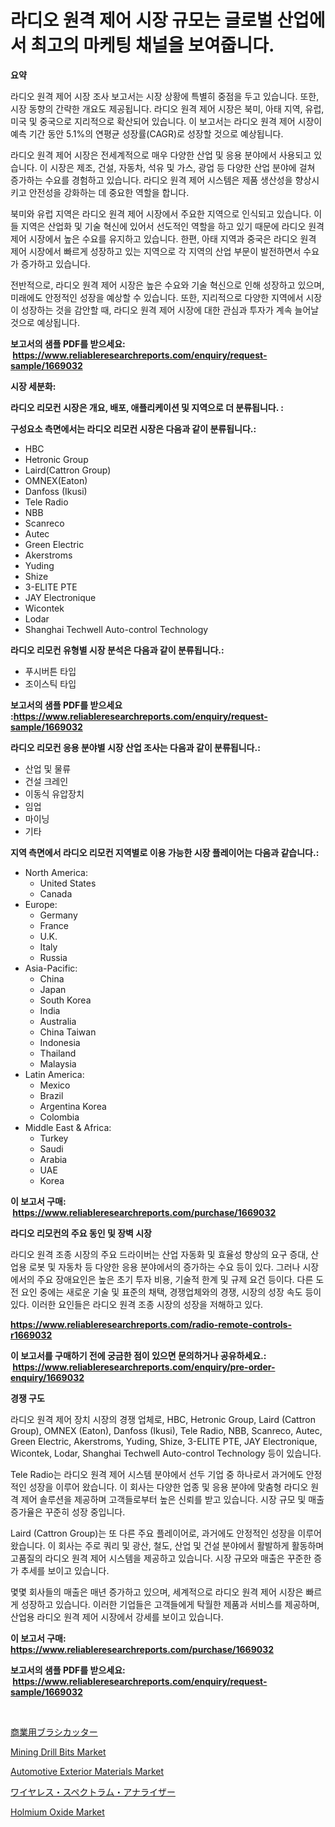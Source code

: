 <p><h1>라디오 원격 제어 시장 규모는 글로벌 산업에서 최고의 마케팅 채널을 보여줍니다.</h1></p><p><strong>요약</strong></p>
<p><p>라디오 원격 제어 시장 조사 보고서는 시장 상황에 특별히 중점을 두고 있습니다. 또한, 시장 동향의 간략한 개요도 제공됩니다. 라디오 원격 제어 시장은 북미, 아태 지역, 유럽, 미국 및 중국으로 지리적으로 확산되어 있습니다. 이 보고서는 라디오 원격 제어 시장이 예측 기간 동안 5.1%의 연평균 성장률(CAGR)로 성장할 것으로 예상됩니다.</p><p>라디오 원격 제어 시장은 전세계적으로 매우 다양한 산업 및 응용 분야에서 사용되고 있습니다. 이 시장은 제조, 건설, 자동차, 석유 및 가스, 광업 등 다양한 산업 분야에 걸쳐 증가하는 수요를 경험하고 있습니다. 라디오 원격 제어 시스템은 제품 생산성을 향상시키고 안전성을 강화하는 데 중요한 역할을 합니다.</p><p>북미와 유럽 지역은 라디오 원격 제어 시장에서 주요한 지역으로 인식되고 있습니다. 이들 지역은 산업화 및 기술 혁신에 있어서 선도적인 역할을 하고 있기 때문에 라디오 원격 제어 시장에서 높은 수요를 유지하고 있습니다. 한편, 아태 지역과 중국은 라디오 원격 제어 시장에서 빠르게 성장하고 있는 지역으로 각 지역의 산업 부문이 발전하면서 수요가 증가하고 있습니다.</p><p>전반적으로, 라디오 원격 제어 시장은 높은 수요와 기술 혁신으로 인해 성장하고 있으며, 미래에도 안정적인 성장을 예상할 수 있습니다. 또한, 지리적으로 다양한 지역에서 시장이 성장하는 것을 감안할 때, 라디오 원격 제어 시장에 대한 관심과 투자가 계속 늘어날 것으로 예상됩니다.</p></p>
<p><strong>보고서의 샘플 PDF를 받으세요: &nbsp;<a href="https://www.reliableresearchreports.com/enquiry/request-sample/1669032">https://www.reliableresearchreports.com/enquiry/request-sample/1669032</a></strong></p>
<p><strong>시장 세분화:</strong></p>
<p><strong> 라디오 리모컨 시장은 개요, 배포, 애플리케이션 및 지역으로 더 분류됩니다. :</strong></p>
<p><strong>구성요소 측면에서는 라디오 리모컨 시장은 다음과 같이 분류됩니다.:</strong></p>
<p><ul><li>HBC</li><li>Hetronic Group</li><li>Laird(Cattron Group)</li><li>OMNEX(Eaton)</li><li>Danfoss (Ikusi)</li><li>Tele Radio</li><li>NBB</li><li>Scanreco</li><li>Autec</li><li>Green Electric</li><li>Akerstroms</li><li>Yuding</li><li>Shize</li><li>3-ELITE PTE</li><li>JAY Electronique</li><li>Wicontek</li><li>Lodar</li><li>Shanghai Techwell Auto-control Technology</li></ul></p>
<p><strong> 라디오 리모컨 유형별 시장 분석은 다음과 같이 분류됩니다.:</strong></p>
<p><ul><li>푸시버튼 타입</li><li>조이스틱 타입</li></ul></p>
<p><strong>보고서의 샘플 PDF를 받으세요 :<a href="https://www.reliableresearchreports.com/enquiry/request-sample/1669032">https://www.reliableresearchreports.com/enquiry/request-sample/1669032</a></strong></p>
<p><strong> 라디오 리모컨 응용 분야별 시장 산업 조사는 다음과 같이 분류됩니다.:</strong></p>
<p><ul><li>산업 및 물류</li><li>건설 크레인</li><li>이동식 유압장치</li><li>임업</li><li>마이닝</li><li>기타</li></ul></p>
<p><strong>지역 측면에서 라디오 리모컨 지역별로 이용 가능한 시장 플레이어는 다음과 같습니다.:</strong></p>
<p><ul>
    <li>
        North America:
        <ul>
            <li>United States</li>
            <li>Canada</li>
        </ul>
    </li>
    <li>
        Europe:
        <ul>
            <li>Germany</li>
            <li>France</li>
            <li>U.K.</li>
            <li>Italy</li>
            <li>Russia</li>
        </ul>
    </li>
    <li>
        Asia-Pacific:
        <ul>
            <li>China</li>
            <li>Japan</li>
            <li>South Korea</li>
            <li>India</li>
            <li>Australia</li>
            <li>China Taiwan</li>
            <li>Indonesia</li>
            <li>Thailand</li>
            <li>Malaysia</li>
        </ul>
    </li>
    <li>
        Latin America:
        <ul>
            <li>Mexico</li>
            <li>Brazil</li>
            <li>Argentina Korea</li>
            <li>Colombia</li>
        </ul>
    </li>
    <li>
        Middle East & Africa:
        <ul>
            <li>Turkey</li>
            <li>Saudi</li>
            <li>Arabia</li>
            <li>UAE</li>
            <li>Korea</li>
        </ul>
    </li>
    </ul></p>
<p><strong>이 보고서 구매: &nbsp;<a href="https://www.reliableresearchreports.com/purchase/1669032">https://www.reliableresearchreports.com/purchase/1669032</a></strong></p>
<p><strong>라디오 리모컨의 주요 동인 및 장벽 시장</strong></p>
<p><p>라디오 원격 조종 시장의 주요 드라이버는 산업 자동화 및 효율성 향상의 요구 증대, 산업용 로봇 및 자동차 등 다양한 응용 분야에서의 증가하는 수요 등이 있다. 그러나 시장에서의 주요 장애요인은 높은 초기 투자 비용, 기술적 한계 및 규제 요건 등이다. 다른 도전 요인 중에는 새로운 기술 및 표준의 채택, 경쟁업체와의 경쟁, 시장의 성장 속도 등이 있다. 이러한 요인들은 라디오 원격 조종 시장의 성장을 저해하고 있다.</p></p>
<p><strong><a href="https://www.reliableresearchreports.com/radio-remote-controls-r1669032">https://www.reliableresearchreports.com/radio-remote-controls-r1669032</a></strong></p>
<p><strong>이 보고서를 구매하기 전에 궁금한 점이 있으면 문의하거나 공유하세요.: &nbsp;<a href="https://www.reliableresearchreports.com/enquiry/pre-order-enquiry/1669032">https://www.reliableresearchreports.com/enquiry/pre-order-enquiry/1669032</a></strong></p>
<p><strong>경쟁 구도</strong></p>
<p><p>라디오 원격 제어 장치 시장의 경쟁 업체로, HBC, Hetronic Group, Laird (Cattron Group), OMNEX (Eaton), Danfoss (Ikusi), Tele Radio, NBB, Scanreco, Autec, Green Electric, Akerstroms, Yuding, Shize, 3-ELITE PTE, JAY Electronique, Wicontek, Lodar, Shanghai Techwell Auto-control Technology 등이 있습니다.</p><p>Tele Radio는 라디오 원격 제어 시스템 분야에서 선두 기업 중 하나로서 과거에도 안정적인 성장을 이루어 왔습니다. 이 회사는 다양한 업종 및 응용 분야에 맞춤형 라디오 원격 제어 솔루션을 제공하며 고객들로부터 높은 신뢰를 받고 있습니다. 시장 규모 및 매출 증가율은 꾸준히 성장 중입니다.</p><p>Laird (Cattron Group)는 또 다른 주요 플레이어로, 과거에도 안정적인 성장을 이루어 왔습니다. 이 회사는 주로 쿼리 및 광산, 철도, 산업 및 건설 분야에서 활발하게 활동하며 고품질의 라디오 원격 제어 시스템을 제공하고 있습니다. 시장 규모와 매출은 꾸준한 증가 추세를 보이고 있습니다.</p><p>몇몇 회사들의 매출은 매년 증가하고 있으며, 세계적으로 라디오 원격 제어 시장은 빠르게 성장하고 있습니다. 이러한 기업들은 고객들에게 탁월한 제품과 서비스를 제공하며, 산업용 라디오 원격 제어 시장에서 강세를 보이고 있습니다.</p></p>
<p><strong>이 보고서 구매: &nbsp; <a href="https://www.reliableresearchreports.com/purchase/1669032">https://www.reliableresearchreports.com/purchase/1669032</a></strong></p>
<p><strong>보고서의 샘플 PDF를 받으세요: &nbsp;<a href="https://www.reliableresearchreports.com/enquiry/request-sample/1669032">https://www.reliableresearchreports.com/enquiry/request-sample/1669032</a></strong><strong></strong></p>
<p>&nbsp;</p>
<p><p><a href="https://github.com/pepo3k/Market-Research-Report-List-1/blob/main/435138217730.md">商業用ブラシカッター</a></p><p><a href="https://view.publitas.com/reportprime-1/mining-drill-bits-market-research-report-provides-critical-insights-that-can-help-shape-business-development-and-investment-strategies/">Mining Drill Bits Market</a></p><p><a href="https://issuu.com/reportprime-2/docs/automotive-exterior-materials-market-size-2030.ppt">Automotive Exterior Materials Market</a></p><p><a href="https://github.com/vhemk0794148/Market-Research-Report-List-1/blob/main/133966117729.md">ワイヤレス・スペクトラム・アナライザー</a></p><p><a href="https://cat-emmental-94b.notion.site/Holmium-Oxide-Market-Provides-Detailed-Segmentation-of-this-Market-based-on-Type-Application-and-R-5e34768431b0444bb0f68f4fad4dd634">Holmium Oxide Market</a></p></p>